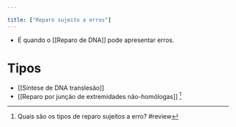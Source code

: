 ```yaml
---

title: ["Reparo sujeito a erros"]
---
```

+ É quando o [[Reparo de DNA]] pode apresentar erros.

# Tipos
+ [[Síntese de DNA translesão]]
+ [[Reparo por junção de extremidades não-homólogas]] [^350012]

[^350012]: Quais são os tipos de reparo sujeitos a erro?
#review 
